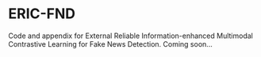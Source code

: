 # ERIC-FND

Code and appendix for External Reliable Information-enhanced Multimodal Contrastive Learning for Fake News Detection. Coming soon...
